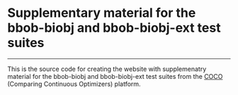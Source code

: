 # Supplementary material for the bbob-biobj and bbob-biobj-ext test suites  #
---
This is the source code for creating the website with supplemenatry material for the bbob-biobj and bbob-biobj-ext test suites from the [COCO](https://github.com/numbbo/coco) (Comparing Continuous Optimizers) platform. 